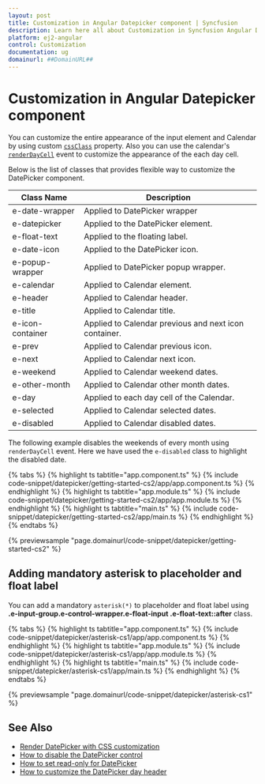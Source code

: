 ```yaml
---
layout: post
title: Customization in Angular Datepicker component | Syncfusion
description: Learn here all about Customization in Syncfusion Angular Datepicker component of Syncfusion Essential JS 2 and more.
platform: ej2-angular
control: Customization 
documentation: ug
domainurl: ##DomainURL##
---
```


# Customization in Angular Datepicker component

You can customize the  entire appearance of the input element and Calendar by using
custom
[`cssClass`](https://ej2.syncfusion.com/angular/documentation/api/datepicker#cssclass)
property.
Also you can use the calendar's
[`renderDayCell`](https://ej2.syncfusion.com/angular/documentation/api/datepicker/renderDayCellEventArgs#renderdaycelleventargs)
event to customize the appearance of the each day cell.

Below is the list of classes that provides flexible way to customize the DatePicker component.

| **Class Name** | **Description** |
| --- | --- |
| e-date-wrapper | Applied to DatePicker wrapper |
| e-datepicker | Applied to the DatePicker element.|
| e-float-text | Applied to the floating label.  |
| e-date-icon | Applied to the DatePicker icon. |
| e-popup-wrapper | Applied to DatePicker popup wrapper.|
| e-calendar | Applied to Calendar element. |
| e-header | Applied to Calendar header.|
| e-title |Applied to Calendar title. |
| e-icon-container | Applied to Calendar previous and next icon container.|
| e-prev |  Applied to Calendar previous icon.|
| e-next | Applied to Calendar next icon.|
| e-weekend | Applied to Calendar weekend dates.|
| e-other-month |  Applied to Calendar other month dates.|
| e-day | Applied to each day cell of the Calendar.|
| e-selected | Applied to Calendar selected dates.|
| e-disabled | Applied to Calendar disabled dates.|

The following example disables the weekends of every month using `renderDayCell` event.
Here we have used the `e-disabled` class to highlight the disabled date.

{% tabs %}
{% highlight ts tabtitle="app.component.ts" %}
{% include code-snippet/datepicker/getting-started-cs2/app/app.component.ts %}
{% endhighlight %}
{% highlight ts tabtitle="app.module.ts" %}
{% include code-snippet/datepicker/getting-started-cs2/app/app.module.ts %}
{% endhighlight %}
{% highlight ts tabtitle="main.ts" %}
{% include code-snippet/datepicker/getting-started-cs2/app/main.ts %}
{% endhighlight %}
{% endtabs %}
  
{% previewsample "page.domainurl/code-snippet/datepicker/getting-started-cs2" %}

## Adding mandatory asterisk to placeholder and float label

You can add a mandatory `asterisk(*)` to placeholder and float label using <b>.e-input-group.e-control-wrapper.e-float-input .e-float-text::after</b> class.

{% tabs %}
{% highlight ts tabtitle="app.component.ts" %}
{% include code-snippet/datepicker/asterisk-cs1/app/app.component.ts %}
{% endhighlight %}
{% highlight ts tabtitle="app.module.ts" %}
{% include code-snippet/datepicker/asterisk-cs1/app/app.module.ts %}
{% endhighlight %}
{% highlight ts tabtitle="main.ts" %}
{% include code-snippet/datepicker/asterisk-cs1/app/main.ts %}
{% endhighlight %}
{% endtabs %}
  
{% previewsample "page.domainurl/code-snippet/datepicker/asterisk-cs1" %}

## See Also

* [Render DatePicker with CSS customization](./how-to/css-customization)
* [How to disable the DatePicker control](./how-to/disable-placeholder-readonly)
* [How to set read-only for DatePicker](./how-to/disable-placeholder-readonly)
* [How to customize the DatePicker day header](./how-to/customize-the-datepicker-day-header)
